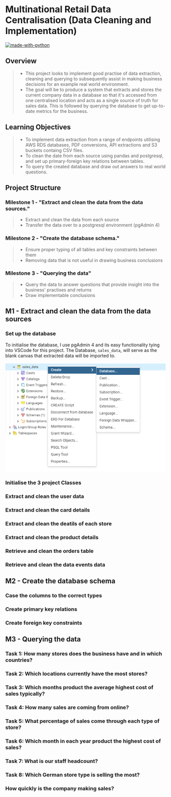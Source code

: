 # Multinational Retail Data Centralisation (Data Cleaning and Implementation)

[![made-with-python](https://img.shields.io/badge/Made%20with-Python-1f425f.svg)](https://www.python.org/)

## Overview 
> - This project looks to implement good practise of data extraction, cleaning and querying to subsequently assist in making business decisions for an example real world environment.
> - The goal will be to produce a system that extracts and stores the current company data in a database so that it's accessed from one centralised location and acts as a single source of truth for sales data. This is followed by querying the database to get up-to-date metrics for the business.

## Learning Objectives
> - To implement data extraction from a range of endpoints utilising AWS RDS databases, PDF conversions, API extractions and S3 buckets containg CSV files.
> - To clean the date from each source using pandas and postgresql, and set up primary-foreign key relations between tables.
> - To query the created database and draw out answers to real world questions.

## Project Structure

### Milestone 1 - "Extract and clean the data from the data sources."
> - Extract and clean the data from each source
> - Transfer the data over to a postgresql environment (pgAdmin 4)

### Milestone 2 - "Create the database schema."
> - Ensure proper typing of all tables and key constraints between them
> - Removing data that is not useful in drawing business conclusions

### Milestone 3 - "Querying the data"
> - Query the data to answer questions that provide insight into the business' practises and returns
> - Draw implementable conclusions

## M1 - Extract and clean the data from the data sources

### Set up the database

To initialise the database, I use pgAdmin 4 and its easy functionality tying into VSCode for this project. The Database, ```sales_data```, will serve as the blank canvas that extracted data will be imported to. 

![InitialiseDatabase](/images/setting_up_database.png)

### Initialise the 3 project Classes

### Extract and clean the user data

### Extract and clean the card details

### Extract and clean the deatils of each store

### Extract and clean the product details

### Retrieve and clean the orders table

### Retrieve and clean the data events data



## M2 - Create the database schema

### Case the columns to the correct types

### Create primary key relations

### Create foreign key constraints



## M3 - Querying the data

### Task 1: How many stores does the business have and in which countries?

### Task 2: Which locations currently have the most stores?

### Task 3: Which months product the average highest cost of sales typically?

### Task 4: How many sales are coming from online?

### Task 5: What percentage of sales come through each type of store?

### Task 6: Which month in each year product the highest cost of sales?

### Task 7: What is our staff headcount?

### Task 8: Which German store type is selling the most?

### How quickly is the company making sales?